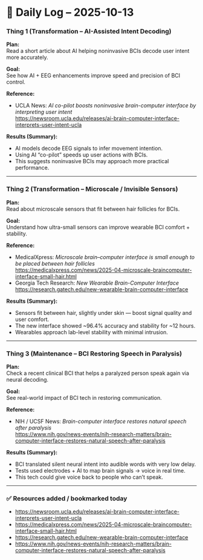 ﻿# 🧠 Daily Log – 2025-10-13

### Thing 1 (Transformation – AI-Assisted Intent Decoding)
**Plan:**  
Read a short article about AI helping noninvasive BCIs decode user intent more accurately.

**Goal:**  
See how AI + EEG enhancements improve speed and precision of BCI control.

**Reference:**  
- UCLA News: *AI co-pilot boosts noninvasive brain-computer interface by interpreting user intent*  
  https://newsroom.ucla.edu/releases/ai-brain-computer-interface-interprets-user-intent-ucla

**Results (Summary):**
- AI models decode EEG signals to infer movement intention.  
- Using AI “co-pilot” speeds up user actions with BCIs.  
- This suggests noninvasive BCIs may approach more practical performance.

---

### Thing 2 (Transformation – Microscale / Invisible Sensors)
**Plan:**  
Read about microscale sensors that fit between hair follicles for BCIs.

**Goal:**  
Understand how ultra-small sensors can improve wearable BCI comfort + stability.

**Reference:**  
- MedicalXpress: *Microscale brain–computer interface is small enough to be placed between hair follicles*  
  https://medicalxpress.com/news/2025-04-microscale-braincomputer-interface-small-hair.html  
- Georgia Tech Research: *New Wearable Brain-Computer Interface*  
  https://research.gatech.edu/new-wearable-brain-computer-interface

**Results (Summary):**
- Sensors fit between hair, slightly under skin — boost signal quality and user comfort.  
- The new interface showed ~96.4% accuracy and stability for ~12 hours.  
- Wearables approach lab-level stability with minimal intrusion.

---

### Thing 3 (Maintenance – BCI Restoring Speech in Paralysis)
**Plan:**  
Check a recent clinical BCI that helps a paralyzed person speak again via neural decoding.

**Goal:**  
See real-world impact of BCI tech in restoring communication.

**Reference:**  
- NIH / UCSF News: *Brain-computer interface restores natural speech after paralysis*  
  https://www.nih.gov/news-events/nih-research-matters/brain-computer-interface-restores-natural-speech-after-paralysis

**Results (Summary):**
- BCI translated silent neural intent into audible words with very low delay.  
- Tests used electrodes + AI to map brain signals → voice in real time.  
- This tech could give voice back to people who can’t speak.

---

### ✅ Resources added / bookmarked today
- https://newsroom.ucla.edu/releases/ai-brain-computer-interface-interprets-user-intent-ucla  
- https://medicalxpress.com/news/2025-04-microscale-braincomputer-interface-small-hair.html  
- https://research.gatech.edu/new-wearable-brain-computer-interface  
- https://www.nih.gov/news-events/nih-research-matters/brain-computer-interface-restores-natural-speech-after-paralysis
